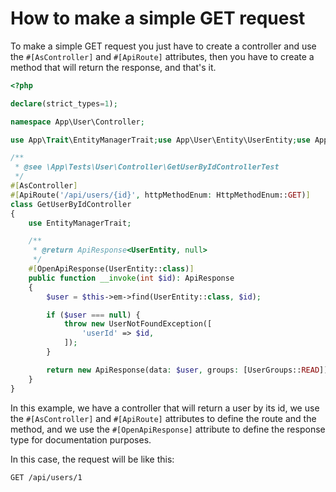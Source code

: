 # How to make a simple GET request

To make a simple GET request you just have to create a controller and use the `#[AsController]` and `#[ApiRoute]` attributes, then you have to create a method
that will return the response, and that's it.

```php
<?php

declare(strict_types=1);

namespace App\User\Controller;

use App\Trait\EntityManagerTrait;use App\User\Entity\UserEntity;use App\User\Exception\UserNotFoundException;use App\User\Serialization\UserGroups;use Module\Api\Attribut\ApiRoute;use Module\Api\Attribut\OpenApiResponse;use Module\Api\Dto\ApiResponse;use Module\Api\Enum\HttpMethodEnum;use Symfony\Component\HttpKernel\Attribute\AsController;

/**
 * @see \App\Tests\User\Controller\GetUserByIdControllerTest
 */
#[AsController]
#[ApiRoute('/api/users/{id}', httpMethodEnum: HttpMethodEnum::GET)]
class GetUserByIdController
{
    use EntityManagerTrait;

    /**
     * @return ApiResponse<UserEntity, null>
     */
    #[OpenApiResponse(UserEntity::class)]
    public function __invoke(int $id): ApiResponse
    {
        $user = $this->em->find(UserEntity::class, $id);

        if ($user === null) {
            throw new UserNotFoundException([
                'userId' => $id,
            ]);
        }

        return new ApiResponse(data: $user, groups: [UserGroups::READ]);
    }
}
```

In this example, we have a controller that will return a user by its id, we use the `#[AsController]` and `#[ApiRoute]` attributes to define the route and the
method, and we use the `#[OpenApiResponse]` attribute to define the response type for documentation purposes.

In this case, the request will be like this:

```http request
GET /api/users/1
```